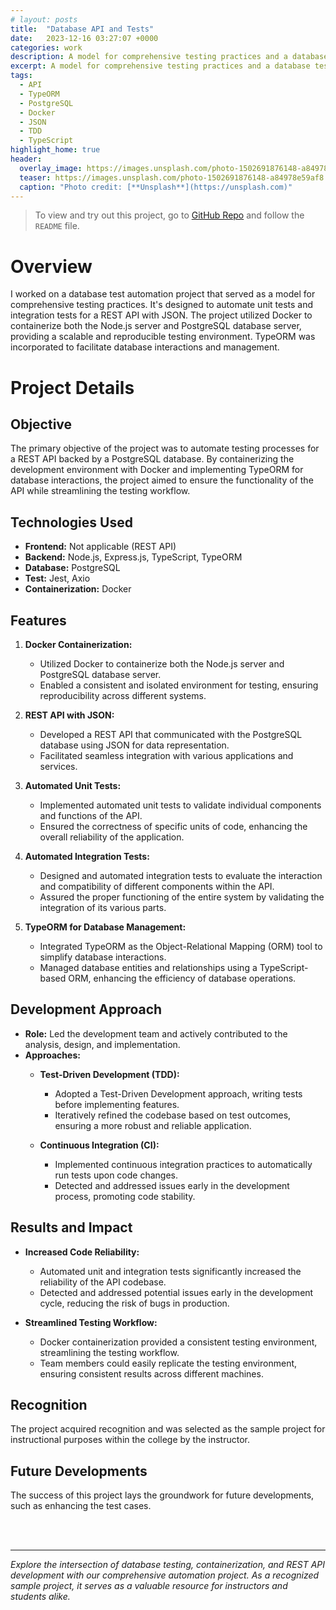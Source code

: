 ```yaml
---
# layout: posts
title:  "Database API and Tests"
date:   2023-12-16 03:27:07 +0000
categories: work
description: A model for comprehensive testing practices and a database testing project designed to automate unit tests and integration tests for a REST API with JSON and the PostgreSQL database.
excerpt: A model for comprehensive testing practices and a database testing project designed to automate unit tests and integration tests for a REST API with JSON and the PostgreSQL database.
tags: 
  - API
  - TypeORM
  - PostgreSQL
  - Docker
  - JSON
  - TDD
  - TypeScript
highlight_home: true
header:
  overlay_image: https://images.unsplash.com/photo-1502691876148-a84978e59af8
  teaser: https://images.unsplash.com/photo-1502691876148-a84978e59af8
  caption: "Photo credit: [**Unsplash**](https://unsplash.com)"
---
```



> To view and try out this project, go to [GitHub Repo](https://github.com/CC-SQA-23FALL-DBTest-Group1/final) and follow the `README` file.

# Overview
  
I worked on a database test automation project that served as a model for comprehensive testing practices. It's designed to automate unit tests and integration tests for a REST API with JSON. The project utilized Docker to containerize both the Node.js server and PostgreSQL database server, providing a scalable and reproducible testing environment. TypeORM was incorporated to facilitate database interactions and management.

# Project Details
## Objective

The primary objective of the project was to automate testing processes for a REST API backed by a PostgreSQL database. By containerizing the development environment with Docker and implementing TypeORM for database interactions, the project aimed to ensure the functionality of the API while streamlining the testing workflow.

## Technologies Used

- **Frontend:** Not applicable (REST API)
- **Backend:** Node.js, Express.js, TypeScript, TypeORM
- **Database:** PostgreSQL
- **Test:** Jest, Axio
- **Containerization:** Docker

## Features

1. **Docker Containerization:**
   - Utilized Docker to containerize both the Node.js server and PostgreSQL database server.
   - Enabled a consistent and isolated environment for testing, ensuring reproducibility across different systems.

2. **REST API with JSON:**
   - Developed a REST API that communicated with the PostgreSQL database using JSON for data representation.
   - Facilitated seamless integration with various applications and services.

3. **Automated Unit Tests:**
   - Implemented automated unit tests to validate individual components and functions of the API.
   - Ensured the correctness of specific units of code, enhancing the overall reliability of the application.

4. **Automated Integration Tests:**
   - Designed and automated integration tests to evaluate the interaction and compatibility of different components within the API.
   - Assured the proper functioning of the entire system by validating the integration of its various parts.

5. **TypeORM for Database Management:**
   - Integrated TypeORM as the Object-Relational Mapping (ORM) tool to simplify database interactions.
   - Managed database entities and relationships using a TypeScript-based ORM, enhancing the efficiency of database operations.



## Development Approach

- **Role:** Led the development team and actively contributed to the analysis, design, and implementation.
- **Approaches:**
  - **Test-Driven Development (TDD):**
    - Adopted a Test-Driven Development approach, writing tests before implementing features.
    - Iteratively refined the codebase based on test outcomes, ensuring a more robust and reliable application.

  - **Continuous Integration (CI):**
    - Implemented continuous integration practices to automatically run tests upon code changes.
    - Detected and addressed issues early in the development process, promoting code stability.


## Results and Impact

- **Increased Code Reliability:**
  - Automated unit and integration tests significantly increased the reliability of the API codebase.
  - Detected and addressed potential issues early in the development cycle, reducing the risk of bugs in production.

- **Streamlined Testing Workflow:**
  - Docker containerization provided a consistent testing environment, streamlining the testing workflow.
  - Team members could easily replicate the testing environment, ensuring consistent results across different machines.

## Recognition

The project acquired recognition and was selected as the sample project for instructional purposes within the college by the instructor.

## Future Developments

The success of this project lays the groundwork for future developments, such as enhancing the test cases.

<br> 
<br>  
  
---

*Explore the intersection of database testing, containerization, and REST API development with our comprehensive automation project. As a recognized sample project, it serves as a valuable resource for instructors and students alike.*